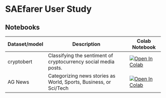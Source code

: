 # SAEfarer User Study

## Notebooks

| Dataset/model | Description                                                       | Colab Notebook                                                                                                                                                                                                                                 |
| ------------- | ----------------------------------------------------------------- | ---------------------------------------------------------------------------------------------------------------------------------------------------------------------------------------------------------------------------------------------- |
| cryptobert    | Classifying the sentiment of cryptocurrency social media posts.   | <a target="_blank" href="https://colab.research.google.com/github/DanielKerrigan/saefarer-user-study/blob/main/notebooks/cryptobert_colab.ipynb"><img src="https://colab.research.google.com/assets/colab-badge.svg" alt="Open In Colab"/></a> |
| AG News       | Categorizing news stories as World, Sports, Business, or Sci/Tech | <a target="_blank" href="https://colab.research.google.com/github/DanielKerrigan/saefarer-user-study/blob/main/notebooks/ag_news_colab.ipynb"><img src="https://colab.research.google.com/assets/colab-badge.svg" alt="Open In Colab"/></a>    |
